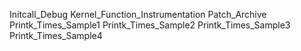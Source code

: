 Initcall_Debug
Kernel_Function_Instrumentation
Patch_Archive
Printk_Times_Sample1
Printk_Times_Sample2
Printk_Times_Sample3
Printk_Times_Sample4
